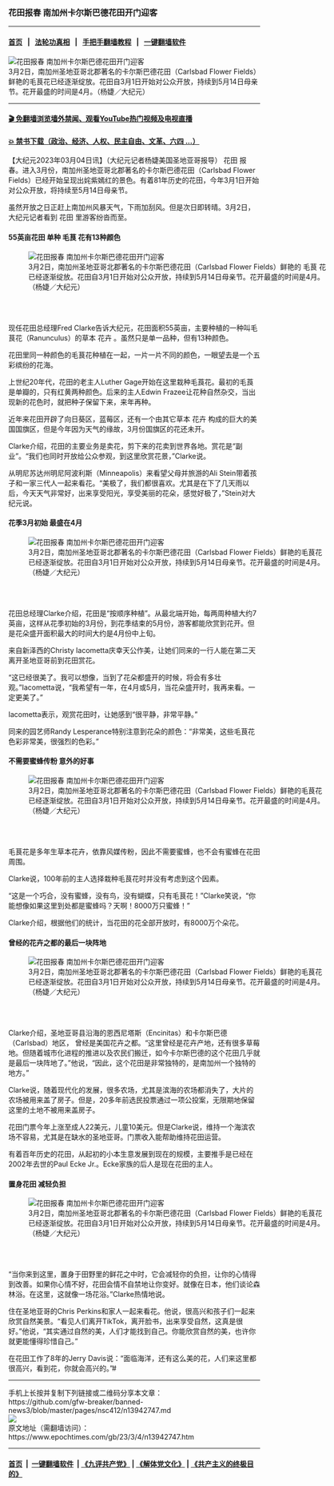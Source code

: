 ### 花田报春 南加州卡尔斯巴德花田开门迎客
------------------------

#### [首页](https://github.com/gfw-breaker/banned-news3/blob/master/README.md) &nbsp;&nbsp;|&nbsp;&nbsp; [法轮功真相](https://github.com/begood0513/basic/blob/master/README.md)  &nbsp;&nbsp;|&nbsp;&nbsp; [手把手翻墙教程](https://github.com/gfw-breaker/guides/wiki)  &nbsp;&nbsp;|&nbsp;&nbsp; [一键翻墙软件](https://github.com/gfw-breaker/nogfw/blob/master/README.md)  



<div><img alt="花田报春 南加州卡尔斯巴德花田开门迎客" class="attachment-djy_600_400 size-djy_600_400 wp-post-image" src="https://i.epochtimes.com/assets/uploads/2023/03/id13942899-2303040246172371-600x400.jpg"/>
<div class="caption">
 3月2日，南加州圣地亚哥北郡著名的卡尔斯巴德花田（Carlsbad Flower Fields）鲜艳的毛茛花已经逐渐绽放。花田自3月1日开始对公众开放，持续到5月14日母亲节。花开最盛的时间是4月。（杨婕／大纪元）
</div></div><hr/>

#### [ 🎬  免翻墙浏览墙外禁闻、观看YouTube热门视频及电视直播](https://github.com/gfw-breaker/HelloWorld)

#### [ 💥  禁书下载（政治、经济、人权、民主自由、文革、六四 ...）](https://github.com/gfw-breaker/books/blob/master/README.md)

<div><p>
 【大纪元2023年03月04日讯】（大纪元记者杨婕美国圣地亚哥报导）
 <ok href="https://www.epochtimes.com/gb/tag/%E8%8A%B1%E7%94%B0.html">
  花田
 </ok>
 报春。进入3月份，南加州圣地亚哥北郡著名的卡尔斯巴德花田（Carlsbad Flower Fields）已经开始呈现出姹紫嫣红的景色。有着81年历史的花田，今年3月1日开始对公众开放，将持续至5月14日母亲节。
</p>
<p>
 虽然开放之日正赶上南加州风暴天气，下雨加刮风。但是次日即转晴。3月2日，大纪元记者看到
 <ok href="https://www.epochtimes.com/gb/tag/%E8%8A%B1%E7%94%B0.html">
  花田
 </ok>
 里游客纷沓而至。
</p>
<h4>
 55英亩花田 单种
 <ok href="https://www.epochtimes.com/gb/tag/%E6%AF%9B%E8%8C%9B.html">
  毛茛
 </ok>
 花有13种颜色
</h4>
<figure aria-describedby="caption-attachment-13942900" class="wp-caption aligncenter" id="attachment_13942900" style="width: 600px">
 <ok href="https://i.epochtimes.com/assets/uploads/2023/03/id13942900-2303040250342371.jpg" target="_blank">
  <img alt="花田报春 南加州卡尔斯巴德花田开门迎客" class="size-large wp-image-13942900" src="https://i.epochtimes.com/assets/uploads/2023/03/id13942900-2303040250342371-600x400.jpg" title="花田报春 南加州卡尔斯巴德花田开门迎客"/>
 </ok>
 <br/><figcaption class="wp-caption-text" id="caption-attachment-13942900">
  3月2日，南加州圣地亚哥北郡著名的卡尔斯巴德花田（Carlsbad Flower Fields）鲜艳的
  <ok href="https://www.epochtimes.com/gb/tag/%E6%AF%9B%E8%8C%9B.html">
   毛茛
  </ok>
  花已经逐渐绽放。花田自3月1日开始对公众开放，持续到5月14日母亲节。花开最盛的时间是4月。（杨婕／大纪元）
 </figcaption><br/>
</figure><br/>
<p>
 现任花田总经理Fred Clarke告诉大纪元，花田面积55英亩，主要种植的一种叫毛茛花（Ranunculus）的草本
 <ok href="https://www.epochtimes.com/gb/tag/%E8%8A%B1%E5%8D%89.html">
  花卉
 </ok>
 。虽然只是单一品种，但有13种颜色。
</p>
<p>
 花田里同一种颜色的毛茛花种植在一起，一片一片不同的颜色，一眼望去是一个五彩缤纷的花海。
</p>
<p>
 上世纪20年代，花田的老主人Luther Gage开始在这里栽种毛莨花。最初的毛莨是单瓣的，只有红黄两种颜色。后来的主人Edwin Frazee让花种自然杂交，当出现新的花色时，就把种子保留下来，来年再种。
</p>
<p>
 近年来花田开辟了向日葵区，蓝莓区，还有一个由其它草本
 <ok href="https://www.epochtimes.com/gb/tag/%E8%8A%B1%E5%8D%89.html">
  花卉
 </ok>
 构成的巨大的美国国旗区，但是今年因为天气的缘故，3月份国旗区的花还未开。
</p>
<p>
 Clarke介绍，花田的主要业务是卖花，剪下来的花卖到世界各地。赏花是“副业”。“我们也同时开放给公众参观，到这里欣赏花景，”Clarke说。
</p>
<p>
 从明尼苏达州明尼阿波利斯（Minneapolis）来看望父母并旅游的Ali Stein带着孩子和一家三代人一起来看花。“美极了，我们都很喜欢。尤其是在下了几天雨以后，今天天气非常好，出来享受阳光，享受美丽的花朵，感觉好极了，”Stein对大纪元说。
</p>
<h4>
 花季3月初始 最盛在4月
</h4>
<figure aria-describedby="caption-attachment-13942901" class="wp-caption aligncenter" id="attachment_13942901" style="width: 600px">
 <ok href="https://i.epochtimes.com/assets/uploads/2023/03/id13942901-2303040250252371.jpg" target="_blank">
  <img alt="花田报春 南加州卡尔斯巴德花田开门迎客" class="size-large wp-image-13942901" src="https://i.epochtimes.com/assets/uploads/2023/03/id13942901-2303040250252371-600x400.jpg" title="花田报春 南加州卡尔斯巴德花田开门迎客"/>
 </ok>
 <br/><figcaption class="wp-caption-text" id="caption-attachment-13942901">
  3月2日，南加州圣地亚哥北郡著名的卡尔斯巴德花田（Carlsbad Flower Fields）鲜艳的毛茛花已经逐渐绽放。花田自3月1日开始对公众开放，持续到5月14日母亲节。花开最盛的时间是4月。（杨婕／大纪元）
 </figcaption><br/>
</figure><br/>
<p>
 花田总经理Clarke介绍，花田是“按顺序种植”。从最北端开始，每两周种植大约7英亩，这样从花季初始的3月份，到花季结束的5月份，游客都能欣赏到花开。但是花朵盛开面积最大的时间大约是4月份中上旬。
</p>
<p>
 来自新泽西的Christy Iacometta庆幸天公作美，让她们同来的一行人能在第二天离开圣地亚哥前到花田赏花。
</p>
<p>
 “这已经很美了。我可以想像，当到了花朵都盛开的时候，将会有多壮观。”Iacometta说，“我希望有一年，在4月或5月，当花朵盛开时，我再来看。一定更美了。”
</p>
<p>
 Iacometta表示，观赏花田时，让她感到“很平静，非常平静。”
</p>
<p>
 同来的园艺师Randy Lesperance特别注意到花朵的颜色：“非常美，这些毛茛花色彩非常美，很强烈的色彩。”
</p>
<h4>
 不需要蜜蜂传粉 意外的好事
</h4>
<figure aria-describedby="caption-attachment-13942902" class="wp-caption aligncenter" id="attachment_13942902" style="width: 600px">
 <ok href="https://i.epochtimes.com/assets/uploads/2023/03/id13942902-2303040250362371.jpg" target="_blank">
  <img alt="花田报春 南加州卡尔斯巴德花田开门迎客" class="size-large wp-image-13942902" src="https://i.epochtimes.com/assets/uploads/2023/03/id13942902-2303040250362371-600x400.jpg" title="花田报春 南加州卡尔斯巴德花田开门迎客"/>
 </ok>
 <br/><figcaption class="wp-caption-text" id="caption-attachment-13942902">
  3月2日，南加州圣地亚哥北郡著名的卡尔斯巴德花田（Carlsbad Flower Fields）鲜艳的毛茛花已经逐渐绽放。花田自3月1日开始对公众开放，持续到5月14日母亲节。花开最盛的时间是4月。（杨婕／大纪元）
 </figcaption><br/>
</figure><br/>
<p>
 毛茛花是多年生草本花卉，依靠风媒传粉，因此不需要蜜蜂，也不会有蜜蜂在花田周围。
</p>
<p>
 Clarke说，100年前的主人选择栽种毛茛花时并没有考虑到这个因素。
</p>
<p>
 “这是一个巧合，没有蜜蜂，没有鸟，没有蝴蝶，只有毛茛花！”Clarke笑说，“你能想像如果这里到处都是蜜蜂吗？天啊！8000万只蜜蜂！”
</p>
<p>
 Clarke介绍，根据他们的统计，当花田的花全部开放时，有8000万个朵花。
</p>
<h4>
 曾经的花卉之都的最后一块阵地
</h4>
<figure aria-describedby="caption-attachment-13942904" class="wp-caption aligncenter" id="attachment_13942904" style="width: 600px">
 <ok href="https://i.epochtimes.com/assets/uploads/2023/03/id13942904-2303040246062371.jpg" target="_blank">
  <img alt="花田报春 南加州卡尔斯巴德花田开门迎客" class="size-large wp-image-13942904" src="https://i.epochtimes.com/assets/uploads/2023/03/id13942904-2303040246062371-600x400.jpg" title="花田报春 南加州卡尔斯巴德花田开门迎客"/>
 </ok>
 <br/><figcaption class="wp-caption-text" id="caption-attachment-13942904">
  3月2日，南加州圣地亚哥北郡著名的卡尔斯巴德花田（Carlsbad Flower Fields）鲜艳的毛茛花已经逐渐绽放。花田自3月1日开始对公众开放，持续到5月14日母亲节。花开最盛的时间是4月。（杨婕／大纪元）
 </figcaption><br/>
</figure><br/>
<p>
 Clarke介绍，圣地亚哥县沿海的恩西尼塔斯（Encinitas）和卡尔斯巴德（Carlsbad）地区， 曾经是美国花卉之都。“这里曾经是花卉产地，还有很多草莓地。但随着城市化进程的推进以及农民们搬迁，如今卡尔斯巴德的这个花田几乎就是最后一块阵地了。”他说，“因此，这个花田是非常独特的，是南加州一个独特的地方。”
</p>
<p>
 Clarke说，随着现代化的发展，很多农场，尤其是滨海的农场都消失了，大片的农场被用来盖了房子。但是，20多年前选民投票通过一项公投案，无限期地保留这里的土地不被用来盖房子。
</p>
<p>
 花田门票今年上涨至成人22美元，儿童10美元。但是Clarke说，维持一个海滨农场不容易，尤其是在缺水的圣地亚哥。门票收入能帮助维持花田运营。
</p>
<p>
 有着百年历史的花田，从起初的小本生意发展到现在的规模，主要推手是已经在2002年去世的Paul Ecke Jr.。Ecke家族的后人是现在花田的主人。
</p>
<h4>
 置身花田 减轻负担
</h4>
<figure aria-describedby="caption-attachment-13942908" class="wp-caption aligncenter" id="attachment_13942908" style="width: 600px">
 <ok href="https://i.epochtimes.com/assets/uploads/2023/03/id13942908-2303040246232371.jpg" target="_blank">
  <img alt="花田报春 南加州卡尔斯巴德花田开门迎客" class="size-large wp-image-13942908" src="https://i.epochtimes.com/assets/uploads/2023/03/id13942908-2303040246232371-600x400.jpg" title="花田报春 南加州卡尔斯巴德花田开门迎客"/>
 </ok>
 <br/><figcaption class="wp-caption-text" id="caption-attachment-13942908">
  3月2日，南加州圣地亚哥北郡著名的卡尔斯巴德花田（Carlsbad Flower Fields）鲜艳的毛茛花已经逐渐绽放。花田自3月1日开始对公众开放，持续到5月14日母亲节。花开最盛的时间是4月。（杨婕／大纪元）
 </figcaption><br/>
</figure><br/>
<p>
 “当你来到这里，置身于田野里的鲜花之中时，它会减轻你的负担，让你的心情得到改善。如果你心情不好，花田会情不自禁地让你变好。就像在日本，他们谈论森林浴。在这里，这就像一场花浴。”Clarke热情地说。
</p>
<p>
 住在圣地亚哥的Chris Perkins和家人一起来看花。他说，很高兴和孩子们一起来欣赏自然美景。“看见人们离开TikTok，离开脸书，出来享受自然，这真是很好。”他说，“其实通过自然的美，人们才能找到自己。你能欣赏自然的美，也许你就更能懂得珍惜自己。”
</p>
<p>
 在花田工作了8年的Jerry Davis说：“面临海洋，还有这么美的花，人们来这里都很高兴，看到花，你就会高兴的。”#
</p>
</div>
<hr/>
手机上长按并复制下列链接或二维码分享本文章：<br/>
https://github.com/gfw-breaker/banned-news3/blob/master/pages/nsc412/n13942747.md <br/>
<a href='https://github.com/gfw-breaker/banned-news3/blob/master/pages/nsc412/n13942747.md'><img src='https://github.com/gfw-breaker/banned-news3/blob/master/pages/nsc412/n13942747.md.png'/></a> <br/>
原文地址（需翻墙访问）：https://www.epochtimes.com/gb/23/3/4/n13942747.htm


------------------------
#### [首页](https://github.com/gfw-breaker/banned-news3/blob/master/README.md) &nbsp;|&nbsp; [一键翻墙软件](https://github.com/gfw-breaker/nogfw/blob/master/README.md) &nbsp;| [《九评共产党》](https://github.com/gfw-breaker/9ping.md/blob/master/README.md#九评之一评共产党是什么) | [《解体党文化》](https://github.com/gfw-breaker/jtdwh.md/blob/master/README.md) | [《共产主义的终极目的》](https://github.com/gfw-breaker/gczydzjmd.md/blob/master/README.md)


<img src='http://gfw-breaker.win/banned-news3/pages/nsc412/n13942747.md' width='0px' height='0px'/>